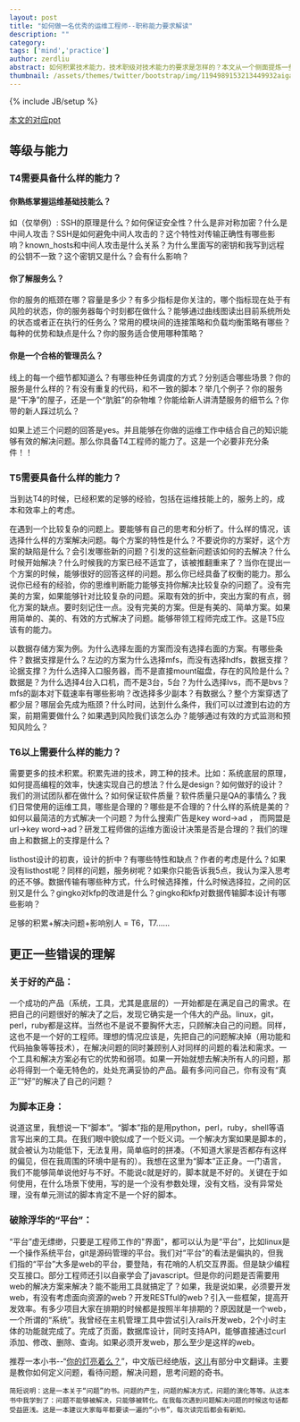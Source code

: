 ```yaml
---
layout: post
title: "如何做一名优秀的运维工程师--职称能力要求解读"
description: ""
category: 
tags: ['mind','practice']
author: zerdliu
abstract: 如何积累技术能力，技术职级对技术能力的要求是怎样的？本文从一个侧面提炼一些看法。
thumbnail: /assets/themes/twitter/bootstrap/img/1194989153213449932aiga_stairs1.svg.med.png
---
```

{% include JB/setup %}

[本文的对应ppt](/assets/themes/twitter/bootstrap/pdf/how-to-be-a-good-operation-engineer.pdf)

## 等级与能力

### T4需要具备什么样的能力？

#### 你熟练掌握运维基础技能么？

如（仅举例）: SSH的原理是什么？如何保证安全性？什么是非对称加密？什么是中间人攻击？SSH是如何避免中间人攻击的？这个特性对传输正确性有哪些影响？known_hosts和中间人攻击是什么关系？为什么里面写的密钥和我写到远程的公钥不一致？这个密钥又是什么？会有什么影响？

#### 你了解服务么？
   你的服务的瓶颈在哪？容量是多少？有多少指标是你关注的，哪个指标现在处于有风险的状态，你的服务器每个时刻都在做什么？能够通过曲线图读出目前系统所处的状态或者正在执行的任务么？常用的模块间的连接策略和负载均衡策略有哪些？每种的优势和缺点是什么？你的服务适合使用哪种策略？

#### 你是一个合格的管理员么？
   线上的每一个细节都知道么？有哪些种任务调度的方式？分别适合哪些场景？你的服务是什么样的？有没有重复的代码，和不一致的脚本？举几个例子？你的服务是“干净”的屋子，还是一个“肮脏”的杂物堆？你能给新人讲清楚服务的细节么？你带的新人踩过坑么？

如果上述三个问题的回答是yes。并且能够在你做的运维工作中结合自己的知识能够有效的解决问题。那么你具备T4工程师的能力了。这是一个必要非充分条件！！


### T5需要具备什么样的能力？

当到达T4的时候，已经积累的足够的经验，包括在运维技能上的，服务上的，成本和效率上的考虑。

在遇到一个比较复杂的问题上。要能够有自己的思考和分析了。什么样的情况，该选择什么样的方案解决问题。每个方案的特性是什么？不要说你的方案好，这个方案的缺陷是什么？会引发哪些新的问题？引发的这些新问题该如何的去解决？什么时候开始解决？什么时候我的方案已经不适宜了，该被推翻重来了？当你在提出一个方案的时候，能够很好的回答这样的问题。那么你已经具备了权衡的能力。那么说你已经有的经验，你的思维判断能力能够支持你解决比较复杂的问题了。没有完美的方案，如果能够针对比较复杂的问题。采取有效的折中，突出方案的有点，弱化方案的缺点。要时刻记住一点。没有完美的方案。但是有美的、简单方案。如果用简单的、美的、有效的方式解决了问题。能够带领工程师完成工作。这是T5应该有的能力。

以数据存储方案为例。为什么选择左面的方案而没有选择右面的方案。有哪些条件？数据支撑是什么？左边的方案为什么选择mfs，而没有选择hdfs，数据支撑？论据支撑？为什么选择入口服务器，而不是直接mount磁盘，存在的风险是什么？数据是？为什么选择4台入口机，而不是3台，5台？为什么选择lvs，而不是bvs？mfs的副本对下载速率有哪些影响？改选择多少副本？有数据么？整个方案穿透了都少层？哪层会先成为瓶颈？什么时间，达到什么条件，我们可以过渡到右边的方案，前期需要做什么？如果遇到风险我们该怎么办？能够通过有效的方式监测和预知风险么？

### T6以上需要什么样的能力？

需要更多的技术积累。积累先进的技术，跨工种的技术。比如：系统底层的原理，如何提高编程的效率，快速实现自己的想法？什么是design？如何做好的设计？我们的测试团队都在做什么？如何保证软件质量？软件质量只是QA的事情么？我们日常使用的运维工具，哪些是合理的？哪些是不合理的？什么样的系统是美的？如何以最简洁的方式解决一个问题？为什么搜索广告是key word->ad ， 而网盟是url->key word->ad？研发工程师做的运维方面设计决策是否是合理的？我们的理由上和数据上的支撑是什么？

listhost设计的初衷，设计的折中？有哪些特性和缺点？作者的考虑是什么？如果没有listhost呢？同样的问题，服务树呢？如果你只能告诉我5点，我认为深入思考的还不够。数据传输有哪些种方式，什么时候选择推，什么时候选择拉，之间的区别又是什么？gingko对kfp的改进是什么？gingko和kfp对数据传输脚本设计有哪些影响？

足够的积累+解决问题+影响别人 = T6，T7......

## 更正一些错误的理解

### 关于好的产品：
一个成功的产品（系统，工具，尤其是底层的）一开始都是在满足自己的需求。在把自己的问题很好的解决了之后，发现它确实是一个伟大的产品。linux，git，perl，ruby都是这样。当然也不是说不要胸怀大志，只顾解决自己的问题。同样，这也不是一个好的工程师。理想的情况应该是，先把自己的问题解决掉（用功能和代码抽象等等技术），在解决问题的同时兼顾别人对同样的问题的看法和需求。一个工具和解决方案必有它的优势和弱项。如果一开始就想去解决所有人的问题，那必将得到一个毫无特色的，处处充满妥协的产品。最有多问问自己，你有没有“真正”“好”的解决了自己的问题？

### 为脚本正身：
说道这里，我想说一下“脚本”。“脚本”指的是用python，perl，ruby，shell等语言写出来的工具。在我们眼中貌似成了一个贬义词。一个解决方案如果是脚本的，就会被认为功能低下，无法复用，简单临时的拼凑。（不知道大家是否都存有这样的偏见，但在我周围的环境中是有的）。我想在这里为“脚本”正正身。一门语言，我们不能够简单说他好与不好。不能说c就是好的，脚本就是不好的。关键在于如何使用，在什么场景下使用，写的是一个没有参数处理，没有文档，没有异常处理，没有单元测试的脚本肯定不是一个好的脚本。

### 破除浮华的“平台”：
“平台”虚无缥缈，只要是工程师工作的"界面"，都可以认为是“平台”，比如linux是一个操作系统平台，git是源码管理的平台。我们对“平台”的看法是偏执的，但我们指的“平台”大多是web的平台，要登陆，有花哨的人机交互界面。但是缺少编程交互接口。部分工程师还引以自豪学会了javascript。但是你的问题是否需要用web的解决方案来解决？能不能用工具就搞定了？如果，我是说如果，必须要开发web，有没有考虑面向资源的web？开发RESTful的web？引入一些框架，提高开发效率。有多少项目大家在排期的时候都是按照半年排期的？原因就是一个web，一个所谓的“系统”。我曾经在主机管理工具中尝试引入rails开发web，2个小时主体的功能就完成了。完成了页面，数据库设计，同时支持API，能够直接通过curl添加、修改、删除、查询。如果必须开发web，那么至少是这样的web。



推荐一本小书--“[你的灯亮着么？](http://www.amazon.com/Are-Your-Lights-On-Problem/dp/0932633161/ref=sr_1_1?ie=UTF8&qid=1345866883&sr=8-1&keywords=are+your+light+on)”，中文版已经绝版，[这儿](http://pic1.zcom.com/u/attachment/mag/20090317/73512_1237271841AENF.pdf)有部分中文翻译。主要是教你如何定义问题，看待问题，解决问题，思考问题的奇书。

    简短说明：这是一本关于“问题”的书。问题的产生，问题的解决方式，问题的演化等等。从这本书中我学到了：问题不能够被解决，只能够被转化。在我每次遇到问题解决问题的时候这句话都受益匪浅。这是一本建议大家每年都要读一遍的“小书”，每次读完后都会有新知。

